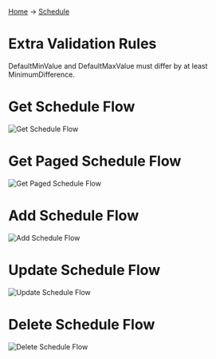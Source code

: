 [Home](../index.md) -> [Schedule](index.md)

# Extra Validation Rules
DefaultMinValue and DefaultMaxValue must differ by at least MinimumDifference.

# Get Schedule Flow
![Get Schedule Flow](Schedule/GetScheduleFlow.svg)
# Get Paged Schedule Flow
![Get Paged Schedule Flow](Schedule/GetPagedScheduleFlow.svg)
# Add Schedule Flow
![Add Schedule Flow](Schedule/AddScheduleFlow.svg)
# Update Schedule Flow
![Update Schedule Flow](Schedule/UpdateScheduleFlow.svg)
# Delete Schedule Flow
![Delete Schedule Flow](Schedule/DeleteScheduleFlow.svg)